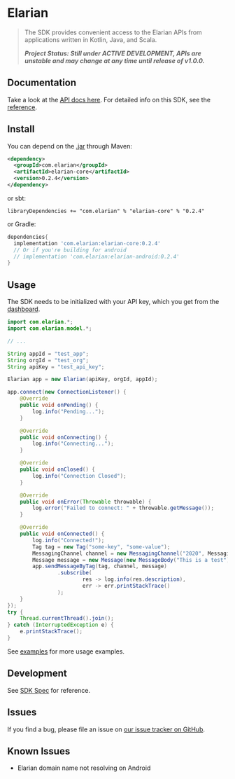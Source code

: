 # Elarian

>
> The SDK provides convenient access to the Elarian APIs from applications written in Kotlin, Java, and Scala.
>
> ***Project Status: Still under ACTIVE DEVELOPMENT, APIs are unstable and may change at any time until release of v1.0.0.***

## Documentation
Take a look at the [API docs here](https://developers.elarian.com). For detailed info on this SDK, see the [reference](https://elarianltd.github.io/java-sdk/).

## Install

You can depend on the [.jar]() through Maven:
```xml
<dependency>
  <groupId>com.elarian</groupId>
  <artifactId>elarian-core</artifactId>
  <version>0.2.4</version>
</dependency>
```
or sbt:

```
libraryDependencies += "com.elarian" % "elarian-core" % "0.2.4"
```

or Gradle:
```groovy
dependencies{
  implementation 'com.elarian:elarian-core:0.2.4'
  // Or if you're building for android
  // implementation 'com.elarian:elarian-android:0.2.4'
}
```

## Usage

The SDK needs to be initialized with your API key, which you get from the [dashboard](https://account.elarian.com).

```java
import com.elarian.*;
import com.elarian.model.*;

// ...

String appId = "test_app";
String orgId = "test_org";
String apiKey = "test_api_key";

Elarian app = new Elarian(apiKey, orgId, appId);

app.connect(new ConnectionListener() {
    @Override
    public void onPending() {
        log.info("Pending...");
    }

    @Override
    public void onConnecting() {
        log.info("Connecting...");
    }

    @Override
    public void onClosed() {
        log.info("Connection Closed");
    }

    @Override
    public void onError(Throwable throwable) {
        log.error("Failed to connect: " + throwable.getMessage());
    }

    @Override
    public void onConnected() {
        log.info("Connected!");
        Tag tag = new Tag("some-key", "some-value");
        MessagingChannel channel = new MessagingChannel("2020", MessagingChannel.Channel.SMS);
        Message message = new Message(new MessageBody("This is a test"));
        app.sendMessageByTag(tag, channel, message)
                .subscribe(
                        res -> log.info(res.description),
                        err -> err.printStackTrace()
                );
    }
});
try {
    Thread.currentThread().join();
} catch (InterruptedException e) {
    e.printStackTrace();
}
```

See [examples](elarian-examples/java) for more usage examples.

## Development

See [SDK Spec](https://github.com/ElarianLtd/sdk-spec) for reference.

## Issues

If you find a bug, please file an issue on [our issue tracker on GitHub](https://github.com/ElarianLtd/java-sdk/issues).

## Known Issues

- Elarian domain name not resolving on Android